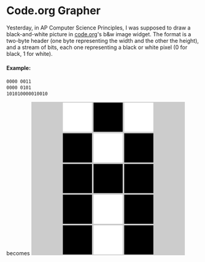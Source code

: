 # Code.org Grapher
Yesterday, in AP Computer Science Principles, I was supposed to draw a black-and-white picture in [code.org](https://code.org)'s b&w image widget. The format is a two-byte header (one byte representing the width and the other the height), and a stream of bits, each one representing a black or white pixel (0 for black, 1 for white).

#### Example:
```
0000 0011
0000 0101
101010000010010
```
becomes
!["A"](doc/a.png)

## 
